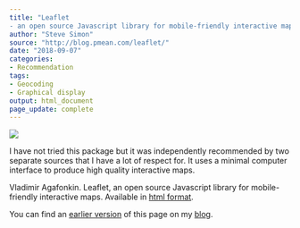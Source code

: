 ```yaml
---
title: "Leaflet
- an open source Javascript library for mobile-friendly interactive maps"
author: "Steve Simon"
source: "http://blog.pmean.com/leaflet/"
date: "2018-09-07"
categories:
- Recommendation
tags:
- Geocoding
- Graphical display
output: html_document
page_update: complete
---
```


![](http://www.pmean.com/new-images/18/leaflet01.png)

<!---More--->

I have not tried this package but it was independently recommended by two separate sources that I have a lot of respect for. It uses a minimal computer interface to produce high quality interactive maps.

Vladimir Agafonkin. Leaflet, an open source Javascript library for mobile-friendly interactive maps. Available in [html format][aga1].

You can find an [earlier version][sim1] of this page on my [blog][sim2].

[sim1]: http://blog.pmean.com/leaflet/
[sim2]: http://blog.pmean.com

[aga1]: https://leafletjs.com/
